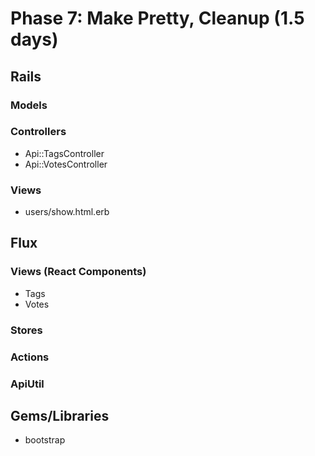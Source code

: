 # Phase 7: Make Pretty, Cleanup (1.5 days)

## Rails
### Models


### Controllers
* Api::TagsController
* Api::VotesController

### Views
* users/show.html.erb

## Flux
### Views (React Components)
* Tags
* Votes

### Stores


### Actions


### ApiUtil


## Gems/Libraries
* bootstrap
